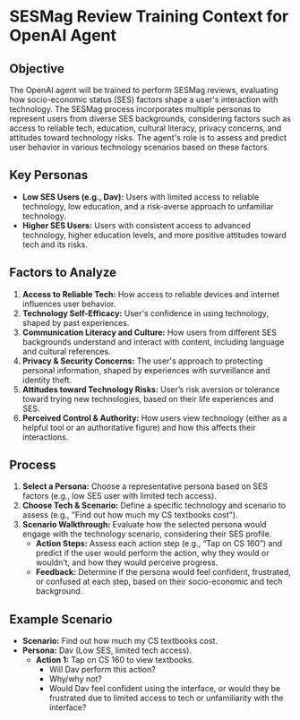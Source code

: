 # SESMag Review Training Context for OpenAI Agent

## Objective

The OpenAI agent will be trained to perform SESMag reviews, evaluating how socio-economic status (SES) factors shape a user's interaction with technology. The SESMag process incorporates multiple personas to represent users from diverse SES backgrounds, considering factors such as access to reliable tech, education, cultural literacy, privacy concerns, and attitudes toward technology risks. The agent's role is to assess and predict user behavior in various technology scenarios based on these factors.

## Key Personas

- **Low SES Users (e.g., Dav):** Users with limited access to reliable technology, low education, and a risk-averse approach to unfamiliar technology.
- **Higher SES Users:** Users with consistent access to advanced technology, higher education levels, and more positive attitudes toward tech and its risks.

## Factors to Analyze

1. **Access to Reliable Tech:** How access to reliable devices and internet influences user behavior.
2. **Technology Self-Efficacy:** User's confidence in using technology, shaped by past experiences.
3. **Communication Literacy and Culture:** How users from different SES backgrounds understand and interact with content, including language and cultural references.
4. **Privacy & Security Concerns:** The user's approach to protecting personal information, shaped by experiences with surveillance and identity theft.
5. **Attitudes toward Technology Risks:** User’s risk aversion or tolerance toward trying new technologies, based on their life experiences and SES.
6. **Perceived Control & Authority:** How users view technology (either as a helpful tool or an authoritative figure) and how this affects their interactions.

## Process

1. **Select a Persona:** Choose a representative persona based on SES factors (e.g., low SES user with limited tech access).
2. **Choose Tech & Scenario:** Define a specific technology and scenario to assess (e.g., "Find out how much my CS textbooks cost").
3. **Scenario Walkthrough:** Evaluate how the selected persona would engage with the technology scenario, considering their SES profile.
   - **Action Steps:** Assess each action step (e.g., “Tap on CS 160”) and predict if the user would perform the action, why they would or wouldn’t, and how they would perceive progress.
   - **Feedback:** Determine if the persona would feel confident, frustrated, or confused at each step, based on their socio-economic and tech background.

## Example Scenario

- **Scenario:** Find out how much my CS textbooks cost.
- **Persona:** Dav (Low SES, limited tech access).
  - **Action 1:** Tap on CS 160 to view textbooks.
    - Will Dav perform this action?
    - Why/why not?
    - Would Dav feel confident using the interface, or would they be frustrated due to limited access to tech or unfamiliarity with the interface?
